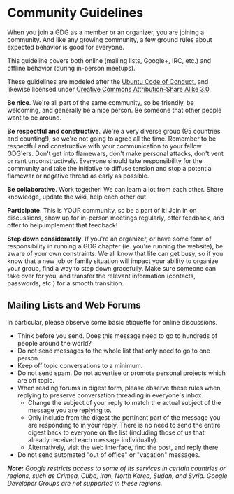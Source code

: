 # Community Guidelines

When you join a GDG as a member or an organizer, you are joining a community. And like any growing community, a few ground rules about expected behavior is good for everyone.

This guideline covers both online (mailing lists, Google+, IRC, etc.) and offline behavior (during in-person meetups).

These guidelines are modeled after the [Ubuntu Code of Conduct](https://www.ubuntu.com/project/about-ubuntu/conduct), and likewise licensed under [Creative Commons Attribution-Share Alike 3.0](http://creativecommons.org/licenses/by-sa/3.0/).

**Be nice**. We're all part of the same community, so be friendly, be welcoming, and generally be a nice person. Be someone that other people want to be around.

**Be respectful and constructive**. We're a very diverse group (95 countries and counting!), so we're not going to agree all the time. Remember to be respectful and constructive with your communication to your fellow GDG'ers. Don't get into flamewars, don't make personal attacks, don't vent or rant unconstructively. Everyone should take responsibility for the community and take the initiative to diffuse tension and stop a potential flamewar or negative thread as early as possible.

**Be collaborative**. Work together! We can learn a lot from each other. Share knowledge, update the wiki, help each other out.

**Participate**. This is YOUR community, so be a part of it! Join in on discussions, show up for in-person meetings regularly, offer feedback, and offer to help implement that feedback!

**Step down considerately**. If you're an organizer, or have some form of responsibility in running a GDG chapter (ie. you're running the website), be aware of your own constraints. We all know that life can get busy, so if you know that a new job or family situation will impact your ability to organize your group, find a way to step down gracefully. Make sure someone can take over for you, and transfer the relevant information (contacts, passwords, etc.) for a smooth transition.

## Mailing Lists and Web Forums
In particular, please observe some basic etiquette for online discussions.

- Think before you send. Does this message need to go to hundreds of people around the world?
- Do not send messages to the whole list that only need to go to one person.
- Keep off topic conversations to a minimum.
- Do not send spam. Do not advertise or promote personal projects which are off topic.
- When reading forums in digest form, please observe these rules when replying to preserve conversation threading in everyone's inbox.
  - Change the subject of your reply to match the actual subject of the message you are replying to.
  - Only include from the digest the pertinent part of the message you are responding to in your reply. There is no need to send the entire digest back to everyone on the list (including those of us that already received each message individually).
  - Alternatively, visit the web interface, find the post, and reply there.
- Do not send automated "out of office" or "vacation" messages.

_**Note:** Google restricts access to some of its services in certain countries or regions, such as Crimea, Cuba, Iran, North Korea, Sudan, and Syria. Google Developer Groups are not supported in these regions._

